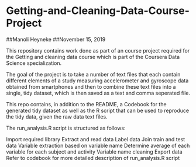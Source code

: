 # Getting-and-Cleaning-Data-Course-Project
##Manoli Heyneke
##November 15, 2019

This repository contains work done as part of an course project required for the Getting and cleaning data course which is part of the Coursera Data Science specialization.

The goal of the project is to take a number of text files that each contain different elements of a study measuring accelerometer and gyroscope data obtained from smartphones and then to combine these text files into a single, tidy dataset, which is then saved as a text and comma seperated file.

This repo contains, in addition to the README, a Codebook for the generated tidy dataset as well as the R script that can be used to reproduce the tidy data, given the raw data text files.

The run_analysis.R script is structured as follows:

Import required library
Extract and read data
Label data
Join train and test data
Variable extraction based on variable name
Determine average of each variable for each subject and activity
Variable name cleaning
Export data
Refer to codebook for more detailed description of run_analysis.R script
